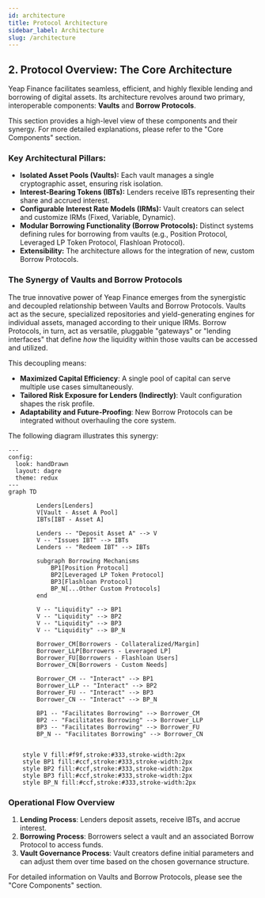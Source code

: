 ```yaml
---
id: architecture
title: Protocol Architecture
sidebar_label: Architecture
slug: /architecture
---
```


## 2. Protocol Overview: The Core Architecture

Yeap Finance facilitates seamless, efficient, and highly flexible lending and borrowing of digital assets. Its architecture revolves around two primary, interoperable components: **Vaults** and **Borrow Protocols**.

This section provides a high-level view of these components and their synergy. For more detailed explanations, please refer to the "Core Components" section.

### Key Architectural Pillars:

* **Isolated Asset Pools (Vaults):** Each vault manages a single cryptographic asset, ensuring risk isolation.
* **Interest-Bearing Tokens (IBTs):** Lenders receive IBTs representing their share and accrued interest.
* **Configurable Interest Rate Models (IRMs):** Vault creators can select and customize IRMs (Fixed, Variable, Dynamic).
* **Modular Borrowing Functionality (Borrow Protocols):** Distinct systems defining rules for borrowing from vaults (e.g., Position Protocol, Leveraged LP Token Protocol, Flashloan Protocol).
* **Extensibility:** The architecture allows for the integration of new, custom Borrow Protocols.

### The Synergy of Vaults and Borrow Protocols

The true innovative power of Yeap Finance emerges from the synergistic and decoupled relationship between Vaults and Borrow Protocols. Vaults act as the secure, specialized repositories and yield-generating engines for individual assets, managed according to their unique IRMs. Borrow Protocols, in turn, act as versatile, pluggable "gateways" or "lending interfaces" that define *how* the liquidity within those vaults can be accessed and utilized.

This decoupling means:

* **Maximized Capital Efficiency**: A single pool of capital can serve multiple use cases simultaneously.
* **Tailored Risk Exposure for Lenders (Indirectly)**: Vault configuration shapes the risk profile.
* **Adaptability and Future-Proofing**: New Borrow Protocols can be integrated without overhauling the core system.

The following diagram illustrates this synergy:

```mermaid
---
config:
  look: handDrawn
  layout: dagre
  theme: redux
---
graph TD

        Lenders[Lenders]
        V[Vault - Asset A Pool]
        IBTs[IBT - Asset A]

        Lenders -- "Deposit Asset A" --> V
        V -- "Issues IBT" --> IBTs
        Lenders -- "Redeem IBT" --> IBTs

        subgraph Borrowing Mechanisms
            BP1[Position Protocol]
            BP2[Leveraged LP Token Protocol]
            BP3[Flashloan Protocol]
            BP_N[...Other Custom Protocols]
        end

        V -- "Liquidity" --> BP1
        V -- "Liquidity" --> BP2
        V -- "Liquidity" --> BP3
        V -- "Liquidity" --> BP_N

        Borrower_CM[Borrowers - Collateralized/Margin]
        Borrower_LLP[Borrowers - Leveraged LP]
        Borrower_FU[Borrowers - Flashloan Users]
        Borrower_CN[Borrowers - Custom Needs]

        Borrower_CM -- "Interact" --> BP1
        Borrower_LLP -- "Interact" --> BP2
        Borrower_FU -- "Interact" --> BP3
        Borrower_CN -- "Interact" --> BP_N

        BP1 -- "Facilitates Borrowing" --> Borrower_CM
        BP2 -- "Facilitates Borrowing" --> Borrower_LLP
        BP3 -- "Facilitates Borrowing" --> Borrower_FU
        BP_N -- "Facilitates Borrowing" --> Borrower_CN


    style V fill:#f9f,stroke:#333,stroke-width:2px
    style BP1 fill:#ccf,stroke:#333,stroke-width:2px
    style BP2 fill:#ccf,stroke:#333,stroke-width:2px
    style BP3 fill:#ccf,stroke:#333,stroke-width:2px
    style BP_N fill:#ccf,stroke:#333,stroke-width:2px
```

### Operational Flow Overview

1.  **Lending Process**: Lenders deposit assets, receive IBTs, and accrue interest.
2.  **Borrowing Process**: Borrowers select a vault and an associated Borrow Protocol to access funds.
3.  **Vault Governance Process**: Vault creators define initial parameters and can adjust them over time based on the chosen governance structure.

For detailed information on Vaults and Borrow Protocols, please see the "Core Components" section.
